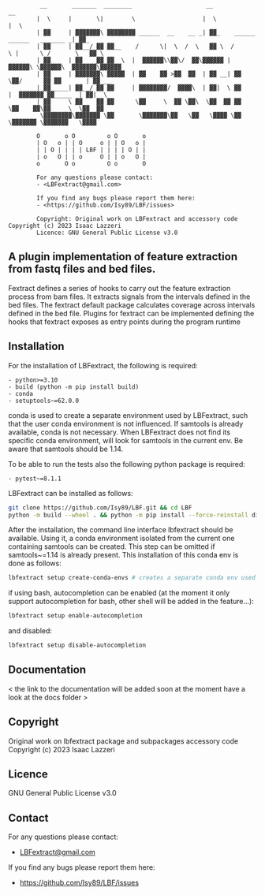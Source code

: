 ```
         __       _______  ________                     __                                  __     
        |  \     |       \|        \                   |  \                                |  \    
        | ▓▓     | ▓▓▓▓▓▓▓\ ▓▓▓▓▓▓▓▓ ______  __    __ _| ▓▓_    ______   ______   _______ _| ▓▓_   
        | ▓▓     | ▓▓__/ ▓▓ ▓▓__    /      \|  \  /  \   ▓▓ \  /      \ |      \ /       \   ▓▓ \  
        | ▓▓     | ▓▓    ▓▓ ▓▓  \  |  ▓▓▓▓▓▓\\▓▓\/  ▓▓\▓▓▓▓▓▓ |  ▓▓▓▓▓▓\ \▓▓▓▓▓▓\  ▓▓▓▓▓▓▓\▓▓▓▓▓▓  
        | ▓▓     | ▓▓▓▓▓▓▓\ ▓▓▓▓▓  | ▓▓    ▓▓ >▓▓  ▓▓  | ▓▓ __| ▓▓   \▓▓/      ▓▓ ▓▓       | ▓▓ __ 
        | ▓▓_____| ▓▓__/ ▓▓ ▓▓     | ▓▓▓▓▓▓▓▓/  ▓▓▓▓\  | ▓▓|  \ ▓▓     |  ▓▓▓▓▓▓▓ ▓▓_____  | ▓▓|  \
        | ▓▓     \ ▓▓    ▓▓ ▓▓      \▓▓     \  ▓▓ \▓▓\  \▓▓  ▓▓ ▓▓      \▓▓    ▓▓\▓▓     \  \▓▓  ▓▓
         \▓▓▓▓▓▓▓▓\▓▓▓▓▓▓▓ \▓▓       \▓▓▓▓▓▓▓\▓▓   \▓▓   \▓▓▓▓ \▓▓       \▓▓▓▓▓▓▓ \▓▓▓▓▓▓▓   \▓▓▓▓ 
    
        O       o O         o O       o
        | O   o | | O     o | | O   o |
        | | O | | | | LBF | | | | O | |
        | o   O | | o     O | | o   O |
        o       O o         O o       O
        
        For any questions please contact: 
        - <LBFextract@gmail.com>

        If you find any bugs please report them here:
        - <https://github.com/Isy89/LBF/issues>

        Copyright: Original work on LBFextract and accessory code Copyright (c) 2023 Isaac Lazzeri
        Licence: GNU General Public License v3.0
```

## A plugin implementation of feature extraction from fastq files and bed files.

Fextract defines a series of hooks to carry out the feature extraction process from bam files. It extracts signals from
the intervals defined in the bed files. The fextract default package calculates coverage across intervals defined in the
bed file. Plugins for fextract can be implemented defining the hooks that fextract exposes as entry points during the
program runtime

## Installation

For the installation of LBFextract, the following is required:

    - python>=3.10
    - build (python -m pip install build)
    - conda 
    - setuptools~=62.0.0

conda is used to create a separate environment used by LBFextract, such that the user conda environment is 
not influenced. If samtools is already available, conda is not necessary. When LBFextract does not find its specific 
conda environment, will look for samtools in the current env. Be aware that samtools should be 1.14.

To be able to run the tests also the following python package is required:

    - pytest~=8.1.1



LBFextract can be installed as follows:

```bash
git clone https://github.com/Isy89/LBF.git && cd LBF
python -m build --wheel . && python -m pip install --force-reinstall dist/*.whl # "python -m pip install ." should also work
```

After the installation, the command line interface lbfextract should be available.
Using it, a conda environment isolated from the current one containing samtools can be created.
This step can be omitted if samtools~=1.14 is already present.
This installation of this conda env is done as follows:

```bash
lbfextract setup create-conda-envs # creates a separate conda env used for filtering the bam files and other steps
```

if using bash, autocompletion can be enabled (at the moment it only support autocompletion for bash, other shell will be added in the feature...):

```bash
lbfextract setup enable-autocompletion
```

and disabled:

```bash
lbfextract setup disable-autocompletion
```

## Documentation

< the link to the documentation will be added soon at the moment have a look at the docs folder >


## Copyright

Original work on lbfextract package and subpackages accessory code Copyright (c) 2023 Isaac Lazzeri

## Licence

GNU General Public License v3.0

## Contact

For any questions please contact:

* <LBFextract@gmail.com>

If you find any bugs please report them here:

* <https://github.com/Isy89/LBF/issues> 
